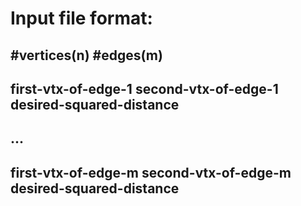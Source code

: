 # Input file format:
## \#vertices(n) \#edges(m)
## first-vtx-of-edge-1 second-vtx-of-edge-1 desired-squared-distance
## ...
## first-vtx-of-edge-m second-vtx-of-edge-m desired-squared-distance